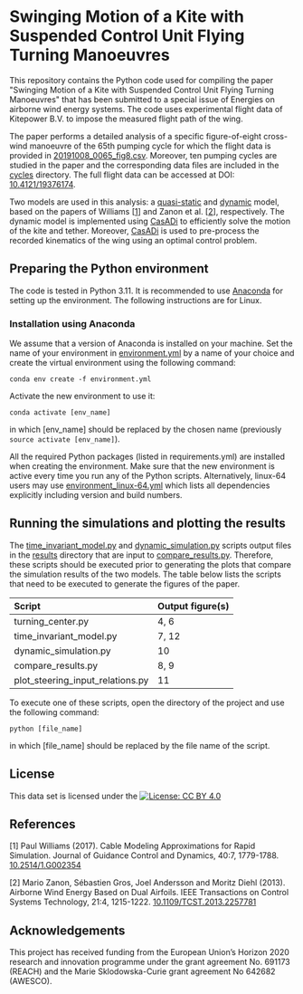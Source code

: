 # Swinging Motion of a Kite with Suspended Control Unit Flying Turning Manoeuvres

This repository contains the Python code used for compiling the paper "Swinging Motion of a Kite with Suspended Control Unit Flying Turning Manoeuvres" that has been submitted to a special issue of Energies on airborne wind energy systems. The code uses experimental flight data of Kitepower B.V. to impose the measured flight path of the wing.

The paper performs a detailed analysis of a specific figure-of-eight cross-wind manoeuvre of the 65th pumping cycle for which the flight data is provided in [20191008_0065_fig8.csv](20191008_0065_fig8.csv). Moreover, ten pumping cycles are studied in the paper and the corresponding data files are included in the [cycles](cycles) directory. The full flight data can be accessed at DOI: [10.4121/19376174](https://doi.org/10.4121/19376174).

Two models are used in this analysis: a [quasi-static](time_invariant_model.py) and [dynamic](dynamic_model.py) model, based on the papers of Williams [[1](#Williams)] and Zanon et al. [[2](#Zanon)], respectively. The dynamic model is implemented using [CasADi](https://github.com/casadi/casadi) to efficiently solve the motion of the kite and tether. Moreover, [CasADi](https://github.com/casadi/casadi) is used to pre-process the recorded kinematics of the wing using an optimal control problem. 

 <!-- This repository is archived at time of the publication of the paper and can be accessed at DOI:[](http://doi.org/)-->
## Preparing the Python environment

The code is tested in Python 3.11. It is recommended to use [Anaconda](https://docs.conda.io/projects/conda/en/latest/user-guide/install/index.html#regular-installation) for setting up the environment. The following instructions are for Linux.

### Installation using Anaconda

We assume that a version of Anaconda is installed on your machine. Set the name of your environment in [environment.yml](environment.yml) by a name of your choice and create the virtual environment using the following command:

 ```commandline
conda env create -f environment.yml
```

Activate the new environment to use it:
```commandline
conda activate [env_name]
```
in which [env_name] should be replaced by the chosen name (previously ```source activate [env_name]```).

All the required Python packages (listed in requirements.yml) are installed when creating the environment. Make sure that the new environment is active every time you run any of the Python scripts. Alternatively, linux-64 users may use [environment_linux-64.yml](environment_linux-64.yml) which lists all dependencies explicitly including version and build numbers. 

## Running the simulations and plotting the results
The [time_invariant_model.py](time_invariant_model.py) and [dynamic_simulation.py](dynamic_simulation.py) scripts output files in the [results](results) directory that are input to [compare_results.py](compare_results.py). Therefore, these scripts should be executed prior to generating the plots that compare the simulation results of the two models. The table below lists the scripts that need to be executed to generate the figures of the paper.

| Script                           | Output figure(s)   |
|:---------------------------------|:-------------------|
| turning_center.py                | 4, 6               |
| time_invariant_model.py          | 7, 12              |
| dynamic_simulation.py            | 10                 |
| compare_results.py               | 8, 9               |
| plot_steering_input_relations.py | 11                 |

To execute one of these scripts, open the directory of the project and use the following command:

```commandline
python [file_name]
```
in which [file_name] should be replaced by the file name of the script.

## License

This data set is licensed under the [![License: CC BY 4.0](https://img.shields.io/badge/License-CC%20BY%204.0-lightgrey.svg)](https://creativecommons.org/licenses/by/4.0/)


## References

<a name="Williams">[1]</a> Paul Williams (2017). Cable Modeling Approximations for Rapid Simulation. Journal of Guidance Control and Dynamics, 40:7, 1779-1788. [10.2514/1.G002354](https://doi.org/10.2514/1.G002354)

<a name="Zanon">[2]</a> Mario Zanon, Sébastien Gros, Joel Andersson and Moritz Diehl (2013). Airborne Wind Energy Based on Dual Airfoils. IEEE Transactions on Control Systems Technology, 21:4, 1215-1222. [10.1109/TCST.2013.2257781](https://doi.org/10.1109/TCST.2013.2257781)


## Acknowledgements
This project has received funding from the European Union’s Horizon 2020 research and innovation programme under the grant agreement No. 691173 (REACH) and the Marie Sklodowska-Curie grant agreement No 642682 (AWESCO).
